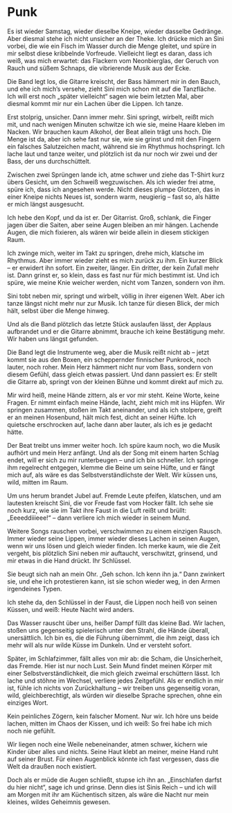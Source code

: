 # Punk

Es ist wieder Samstag, wieder dieselbe Kneipe, wieder dasselbe Gedränge. Aber diesmal stehe ich nicht unsicher an der Theke. Ich drücke mich an Sini vorbei, die wie ein Fisch im Wasser durch die Menge gleitet, und spüre in mir selbst diese kribbelnde Vorfreude. Vielleicht liegt es daran, dass ich weiß, was mich erwartet: das Flackern vom Neonbierglas, der Geruch von Rauch und süßem Schnaps, die vibrierende Musik aus der Ecke.

Die Band legt los, die Gitarre kreischt, der Bass hämmert mir in den Bauch, und ehe ich mich’s versehe, zieht Sini mich schon mit auf die Tanzfläche. Ich will erst noch „später vielleicht“ sagen wie beim letzten Mal, aber diesmal kommt mir nur ein Lachen über die Lippen. Ich tanze.

Erst stolprig, unsicher. Dann immer mehr. Sini springt, wirbelt, reißt mich mit, und nach wenigen Minuten schwitze ich wie sie, meine Haare kleben im Nacken. Wir brauchen kaum Alkohol, der Beat allein trägt uns hoch. Die Menge ist da, aber ich sehe fast nur sie, wie sie grinst und mit den Fingern ein falsches Salutzeichen macht, während sie im Rhythmus hochspringt. Ich lache laut und tanze weiter, und plötzlich ist da nur noch wir zwei und der Bass, der uns durchschüttelt.

Zwischen zwei Sprüngen lande ich, atme schwer und ziehe das T-Shirt kurz übers Gesicht, um den Schweiß wegzuwischen. Als ich wieder frei atme, spüre ich, dass ich angesehen werde. Nicht dieses plumpe Glotzen, das in einer Kneipe nichts Neues ist, sondern warm, neugierig – fast so, als hätte er mich längst ausgesucht.

Ich hebe den Kopf, und da ist er. Der Gitarrist. Groß, schlank, die Finger jagen über die Saiten, aber seine Augen bleiben an mir hängen. Lachende Augen, die mich fixieren, als wären wir beide allein in diesem stickigen Raum.

Ich zwinge mich, weiter im Takt zu springen, drehe mich, klatsche im Rhythmus. Aber immer wieder zieht es mich zurück zu ihm. Ein kurzer Blick – er erwidert ihn sofort. Ein zweiter, länger. Ein dritter, der kein Zufall mehr ist. Dann grinst er, so klein, dass es fast nur für mich bestimmt ist. Und ich spüre, wie meine Knie weicher werden, nicht vom Tanzen, sondern von ihm.

Sini tobt neben mir, springt und wirbelt, völlig in ihrer eigenen Welt. Aber ich tanze längst nicht mehr nur zur Musik. Ich tanze für diesen Blick, der mich hält, selbst über die Menge hinweg.

Und als die Band plötzlich das letzte Stück auslaufen lässt, der Applaus aufbrandet und er die Gitarre abnimmt, brauche ich keine Bestätigung mehr. Wir haben uns längst gefunden.

Die Band legt die Instrumente weg, aber die Musik reißt nicht ab – jetzt kommt sie aus den Boxen, ein scheppernder finnischer Punkrock, noch lauter, noch roher. Mein Herz hämmert nicht nur vom Bass, sondern von diesem Gefühl, dass gleich etwas passiert. Und dann passiert es: Er stellt die Gitarre ab, springt von der kleinen Bühne und kommt direkt auf mich zu.

Mir wird heiß, meine Hände zittern, als er vor mir steht. Keine Worte, keine Fragen. Er nimmt einfach meine Hände, lacht, zieht mich mit ins Hüpfen. Wir springen zusammen, stoßen im Takt aneinander, und als ich stolpere, greift er an meinen Hosenbund, hält mich fest, dicht an seiner Hüfte. Ich quietsche erschrocken auf, lache dann aber lauter, als ich es je gedacht hätte.

Der Beat treibt uns immer weiter hoch. Ich spüre kaum noch, wo die Musik aufhört und mein Herz anfängt. Und als der Song mit einem harten Schlag endet, will er sich zu mir runterbeugen – und ich bin schneller. Ich springe ihm regelrecht entgegen, klemme die Beine um seine Hüfte, und er fängt mich auf, als wäre es das Selbstverständlichste der Welt. Wir küssen uns, wild, mitten im Raum.

Um uns herum brandet Jubel auf. Fremde Leute pfeifen, klatschen, und am lautesten kreischt Sini, die vor Freude fast vom Hocker fällt. Ich sehe sie noch kurz, wie sie im Takt ihre Faust in die Luft reißt und brüllt: „Eeeeddiiieee!“ – dann verliere ich mich wieder in seinem Mund.

Weitere Songs rauschen vorbei, verschwimmen zu einem einzigen Rausch. Immer wieder seine Lippen, immer wieder dieses Lachen in seinen Augen, wenn wir uns lösen und gleich wieder finden. Ich merke kaum, wie die Zeit vergeht, bis plötzlich Sini neben mir auftaucht, verschwitzt, grinsend, und mir etwas in die Hand drückt. Ihr Schlüssel.

Sie beugt sich nah an mein Ohr. „Geh schon. Ich kenn ihn ja.“ Dann zwinkert sie, und ehe ich protestieren kann, ist sie schon wieder weg, in den Armen irgendeines Typen.

Ich stehe da, den Schlüssel in der Faust, die Lippen noch heiß von seinen Küssen, und weiß: Heute Nacht wird anders.

Das Wasser rauscht über uns, heißer Dampf füllt das kleine Bad. Wir lachen, stoßen uns gegenseitig spielerisch unter den Strahl, die Hände überall, unersättlich. Ich bin es, die die Führung übernimmt, die ihm zeigt, dass ich mehr will als nur wilde Küsse im Dunkeln. Und er versteht sofort.

Später, im Schlafzimmer, fällt alles von mir ab: die Scham, die Unsicherheit, das Fremde. Hier ist nur noch Lust. Sein Mund findet meinen Körper mit einer Selbstverständlichkeit, die mich gleich zweimal erschüttern lässt. Ich lache und stöhne im Wechsel, verliere jedes Zeitgefühl. Als er endlich in mir ist, fühle ich nichts von Zurückhaltung – wir treiben uns gegenseitig voran, wild, gleichberechtigt, als würden wir dieselbe Sprache sprechen, ohne ein einziges Wort.

Kein peinliches Zögern, kein falscher Moment. Nur wir. Ich höre uns beide lachen, mitten im Chaos der Kissen, und ich weiß: So frei habe ich mich noch nie gefühlt.

Wir liegen noch eine Weile nebeneinander, atmen schwer, kichern wie Kinder über alles und nichts. Seine Haut klebt an meiner, meine Hand ruht auf seiner Brust. Für einen Augenblick könnte ich fast vergessen, dass die Welt da draußen noch existiert.

Doch als er müde die Augen schließt, stupse ich ihn an. „Einschlafen darfst du hier nicht“, sage ich und grinse. Denn dies ist Sinis Reich – und ich will am Morgen mit ihr am Küchentisch sitzen, als wäre die Nacht nur mein kleines, wildes Geheimnis gewesen.